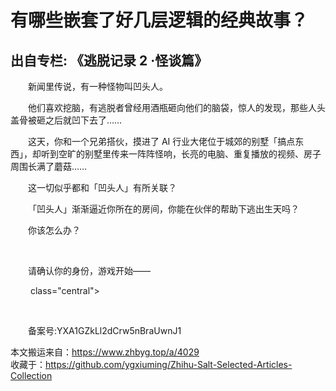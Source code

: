 # 有哪些嵌套了好几层逻辑的经典故事？  
## 出自专栏: 《逃脱记录 2 ·怪谈篇》  
&emsp;&emsp;新闻里传说，有一种怪物叫凹头人。  
  
&emsp;&emsp;他们喜欢挖脑，有逃脱者曾经用酒瓶砸向他们的脑袋，惊人的发现，那些人头盖骨被砸之后就凹下去了……  
  
&emsp;&emsp;这天，你和一个兄弟搭伙，摸进了 AI 行业大佬位于城郊的别墅「搞点东西」，却听到空旷的别墅里传来一阵阵怪响，长亮的电脑、重复播放的视频、房子周围长满了蘑菇……  
  
&emsp;&emsp;这一切似乎都和「凹头人」有所关联？  
  
&emsp;&emsp;「凹头人」渐渐逼近你所在的房间，你能在伙伴的帮助下逃出生天吗？  
  
&emsp;&emsp;你该怎么办？  
  
&emsp;&emsp;
  
  
&emsp;&emsp;请确认你的身份，游戏开始——  
  
&emsp;&emsp; class="central">  
  
&emsp;&emsp;
  
  
&emsp;&emsp;备案号:YXA1GZkLl2dCrw5nBraUwnJ1  
  
本文搬运来自：https://www.zhbyg.top/a/4029  
 收藏于：https://github.com/ygxiuming/Zhihu-Salt-Selected-Articles-Collection